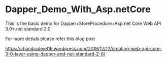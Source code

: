 # Dapper_Demo_With_Asp.netCore
This is the basic demo for Dapper+StoreProcedure+Asp.net Core Web API 3.0+.net standard 2.0

For more detials please refer this blog post

https://chandradev819.wordpress.com/2019/12/12/creating-web-api-core-3-0-layer-using-dapper-and-net-standard-2-0/


